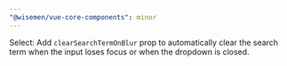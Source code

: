 ```yaml
---
"@wisemen/vue-core-components": minor
---
```


Select: Add `clearSearchTermOnBlur` prop to automatically clear the search term when the input loses focus or when the dropdown is closed.
